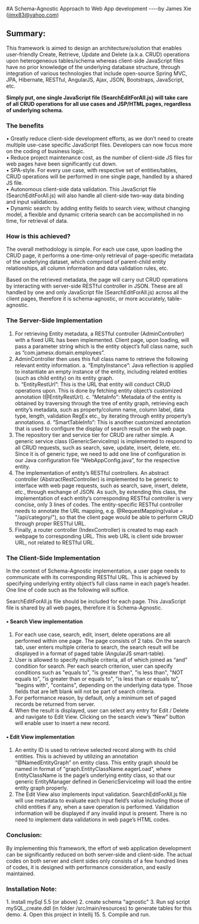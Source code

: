 #A Schema-Agnostic Approach to Web App development
                                                                ----by James Xie (jimx83@yahoo.com)
<h2>Summary:</h2>
 This framework is aimed to design an architecture/solution that enables user-friendly Create, Retrieve, Update and Delete (a.k.a. CRUD) operations upon heterogeneous tables/schema  whereas client-side JavaScript files have no prior knowledge of the underlying database structure, through integration of various technologies that include open-source Spring MVC, JPA, Hibernate, RESTful, AngularJS, Ajax, JSON, Bootstraps, JavaScript, etc.  
 
<strong>Simply put, one single JavaScript file (SearchEditForAll.js) will take care of all CRUD operations for all use cases and JSP/HTML pages, regardless of underlying schema. </strong>

<h3>The benefits </h3>
•	Greatly reduce client-side development efforts, as we don’t need to create multiple use-case specific JavaScript files. Developers can now focus more on the coding of business logic. <br>
•	Reduce project maintenance cost, as the number of client-side JS files for web pages have been significantly cut down.  <br>
•	SPA-style. For every use case, with respective set of entities/tables, CRUD operations will be performed in one single page, handled by a shared JS file. <br>
•	Autonomous client-side data validation. This JavaScript file (SearchEditForAll.js) will also handle all client-side two-way data binding and input validations.<br>
•	Dynamic search: by adding entity fields to search view, without changing model, a flexible and dynamic criteria search can be accomplished in no time, for retrieval of data.

<h3>How is this achieved?</h3>

The overall methodology is simple. For each use case, upon loading the CRUD page, it performs a one-time-only retrieval of page-specific metadata of the underlying dataset, which comprised of parent-child entity relationships, all column information and data validation rules, etc. 

Based on the retrieved metadata, the page will carry out CRUD operations by interacting with server-side RESTful controller in JSON. These are all handled by one and only JavaScript file (SearchEditForAll.js) across all the client pages, therefore it is schema-agnostic, or more accurately, table-agnostic. 

<h3>The Server-Side Implementation</h3>

1.	For retrieving Entity metadata, a RESTful controller (AdminController) with a fixed URL has been implemented. Client page, upon loading, will pass a parameter string which is the entity object’s full class name, such as “com.jamesx.domain.employees”. 
2.	AdminController then uses this full class name to retrieve the following relevant entity information.
a.	“EmptyInstance”:  Java reflection is applied to instantiate an empty instance of the entity, including related entities (such as child entity) on its entity graph.  
b.	“EntityRestUrl”:  This is the URL that entity will conduct CRUD operations upon.  This is done by fetching entity object’s customized annotation (@EntityRestUrl). 
c.	“MetaInfo":  Metadata of the entity is obtained by traversing through the tree of entity graph, retrieving each entity’s metadata, such as property/column name, column label, data type, length, validation RegEx etc., by iterating through entity property’s annotations. 
d.	“SmartTableInfo”:  This is another customized annotation that is used to configure the display of search result on the web page.
3.	The repository tier and service tier for CRUD are rather simple. A generic service class (GenericServiceImp) is implemented to respond to all CRUD requests, such as search, save, update, insert, delete, etc. Since it is of generic type, we need to add one line of configuration in our Java configuration file “WebAppConfig.java”, for the respective entity.
4.	The implementation of entity’s RESTful controllers. An abstract controller (AbstractRestController) is implemented to be generic to interface with web page requests, such as search, save, insert, delete, etc., through exchange of JSON.  As such, by extending this class, the implementation of each entity’s corresponding RESTful controller is very concise, only 3 lines of codes. The entity-specific RESTful controller needs to annotate the URL mapping, e.g. @RequestMapping(value = "/api/category/"), so that the client page would be able to perform CRUD through proper RESTful URL.
5.	Finally, a router controller (IndexController) is created to map each webpage to corresponding URL. This web URL is client side browser URL, not related to RESTful URL.

<h3>The Client-Side Implementation</h3>

In the context of Schema-Agnostic implementation, a user page needs to communicate with its corresponding RESTful URL. This is achieved by specifying underlying entity object’s full class name in each page’s header. One line of code such as the following will suffice.
<script type="text/javascript"> var MODEL_CLASS_NAME = "com.jamesx.domain.Employees"; </script>
SearchEditForAll.js file should be included for each page. This JavaScript file is shared by all web pages, therefore it is Schema-Agnostic. 

<h4>•	Search View implementation</h4>
 
1.	For each use case, search, edit, insert, delete operations are all performed within one page. The page consists of 2 tabs. On the search tab, user enters multiple criteria to search, the search result will be displayed in a format of paged table (AngularJS smart-table).  
2.	User is allowed to specify multiple criteria, all of which joined as “and” condition for search. Per each search criterion, user can specify conditions such as "equals to", "is greater than", "is less than", "NOT equals to", "is greater than or equals to", "is less than or equals to", "begins with", "contains", depending on the underlying data type. Those fields that are left blank will not be part of search criteria. 
3.	For performance reason, by default, only a minimum set of paged records be returned from server.
4.	 When the result is displayed, user can select any entry for Edit / Delete and navigate to Edit View. Clicking on the search view’s “New” button will enable user to insert a new record.

<h4>•	Edit View implementation</h4>
 
1.	An entity ID is used to retrieve selected record along with its child entities. This is achieved by utilizing an annotation “@NamedEntityGraph” on entity class. This entity graph should be named in format of "graph.EntityClassName.eagerLoad", where EntityClassName is the page’s underlying entity class, so that our generic EntityManager defined in GenericServiceImp will load the entire entity graph properly.
2.	The Edit View also implements input validation. SearchEditForAll.js file will use metadata to evaluate each input field’s value including those of child entities if any, when a save operation is performed. Validation information will be displayed if any invalid input is present. There is no need to implement data validations in web page’s HTML codes.  

<h3>Conclusion:</h3>

 By implementing this framework, the effort of web application development can be significantly reduced on both server-side and client-side. The actual codes on both server and client sides only consists of a few hundred lines of codes, it is designed with performance consideration, and easily maintained. 

<h3>Installation Note:</h3>
1. install mySql 5.5 (or above)
2. create schema "agnostic"
3. Run sql script mySQL_create.ddl (in folder /src/main/resources) to generate tables for this demo.
4. Open this project in Intellij 15.
5. Compile and run.

 
